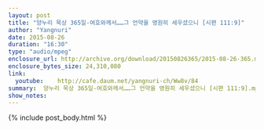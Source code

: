 ```yaml
---
layout: post
title: "양누리 묵상 365일-여호와께서……그 언약을 영원히 세우셨으니 [시편 111:9]"
author: "Yangnuri"
date: 2015-08-26
duration: "16:30"
type: "audio/mpeg"
enclosure_url: http://archive.org/download/20150826365/2015-08-26-365.mp3
enclosure_bytes_size: 24,310,080      
link:
  youtube:    http://cafe.daum.net/yangnuri-ch/Ww8v/84
summary:  양누리 묵상 365일-여호와께서……그 언약을 영원히 세우셨으니 [시편 111:9].mp3
show_notes:
---
```

{% include post_body.html %}
